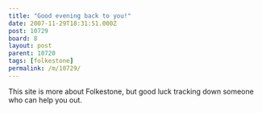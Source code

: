```yaml
---
title: "Good evening back to you!"
date: 2007-11-29T18:31:51.000Z
post: 10729
board: 8
layout: post
parent: 10720
tags: [folkestone]
permalink: /m/10729/
---
```

This site is more about Folkestone, but good luck tracking down someone who can help you out.
